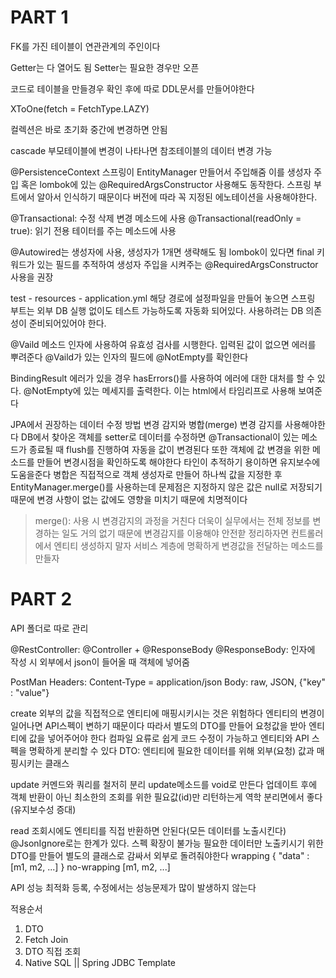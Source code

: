# PART 1

FK를 가진 테이블이 연관관계의 주인이다

Getter는 다 열어도 됨
Setter는 필요한 경우만 오픈

코드로 테이블을 만들경우 확인 후에 따로 DDL문서를 만들어야한다

XToOne(fetch = FetchType.LAZY)

컬렉션은 바로 초기화
중간에 변경하면 안됨

cascade
부모테이블에 변경이 나타나면 참조테이블의 데이터 변경 가능

@PersistenceContext
스프링이 EntityManager 만들어서 주입해줌
이를 생성자 주입 혹은 lombok에 있는 @RequiredArgsConstructor 사용해도 동작한다. 스프링 부트에서 알아서 인식하기 때문이다
버전에 따라 꼭 지정된 에노테이션을 사용해야한다.

@Transactional: 수정 삭제 변경 메소드에 사용
@Transactional(readOnly = true): 읽기 전용 테이터를 주는 메소드에 사용

@Autowired는 생성자에 사용, 생성자가 1개면 생략해도 됨
lombok이 있다면 final 키워드가 있는 필드를 추적하여 생성자 주입을 시켜주는
@RequiredArgsConstructor 사용을 권장

test - resources - application.yml
해당 경로에 설정파일을 만들어 놓으면 스프링 부트는 외부 DB 실행 없이도 테스트 가능하도록 자동화 되어있다.
사용하려는 DB 의존성이 준비되어있어야 한다.

@Vaild 메소드 인자에 사용하여 유효성 검사를 시행한다. 입력된 값이 없으면 에러를 뿌려준다
@Vaild가 있는 인자의 필드에 @NotEmpty를 확인한다

BindingResult 에러가 있을 경우 hasErrors()를 사용하여 에러에 대한 대처를 할 수 있다.
@NotEmpty에 있는 메세지를 출력한다. 이는 html에서 타임리프로 사용해 보여준다

JPA에서 권장하는 데이터 수정 방법
변경 감지와 병합(merge)
변경 감지를 사용해야한다
DB에서 찾아온 객체를 setter로 데이터를 수정하면 @Transactional이 있는 메소드가 종료될 때 flush를 진행하여 자동을 값이 변경된다
또한 객체에 값 변경을 위한 메소드를 만들어 변경시점을 확인하도록 해야한다
타인이 추적하기 용이하면 유지보수에 도움을준다
병합은 직접적으로 객체 생성자로 만들어 하나씩 값을 지정한 후 EntityManager.merge()를 사용하는데 문제점은 지정하지 않은 값은 null로 저장되기 때문에 변경 사항이 없는 값에도 영향을 미치기 때문에 치명적이다
> merge(): 사용 시 변경감지의 과정을 거친다 
더욱이 실무에서는 전체 정보를 변경하는 일도 거의 없기 때문에 변경감지를 이용해야 안전핟
정리하자면 컨트롤러에서 엔티티 생성하지 말자
서비스 계층에 명확하게 변경값을 전달하는 메소드를 만들자

# PART 2

API 폴더로 따로 관리

@RestController: @Controller + @ResponseBody
@ResponseBody: 인자에 작성 시 외부에서 json이 들어올 때 객체에 넣어줌

PostMan
Headers: Content-Type = application/json
Body: raw, JSON, {"key" : "value"}

create
외부의 값을 직접적으로 엔티티에 매핑시키시는 것은 위험하다
엔티티의 변경이 일어나면 API스펙이 변하기 때문이다
따라서 별도의 DTO를 만들어 요청값을 받아 엔티티에 값을 넣어주어야 한다
컴파일 요류로 쉽게 코드 수정이 가능하고 엔티티와 API 스펙을 명확하게 분리할 수 있다
DTO: 엔티티에 필요한 데이터를 위해 외부(요청) 값과 매핑시키는 클래스

update
커멘드와 쿼리를 철저히 분리
update메소드를 void로 만든다
업데이트 후에 객체 반환이 아닌 최소한의 조회를 위한 필요값(id)만 리턴하는게 역학 분리면에서 좋다(유지보수성 증대)

read
조회시에도 엔티티를 직접 반환하면 안된다(모든 데이터를 노출시킨다)
@JsonIgnore로는 한계가 있다.
스펙 확장이 불가능
필요한 데이터만 노출키시기 위한 DTO를 만들어 별도의 클래스로 감싸서 외부로 돌려줘야한다
wrapping { "data" : [m1, m2, ...] }
no-wrapping [m1, m2, ...]

API 성능 최적화
등록, 수정에서는 성능문제가 많이 발생하지 않는다

적용순서
1. DTO
2. Fetch Join
3. DTO 직접 조회
4. Native SQL || Spring JDBC Template